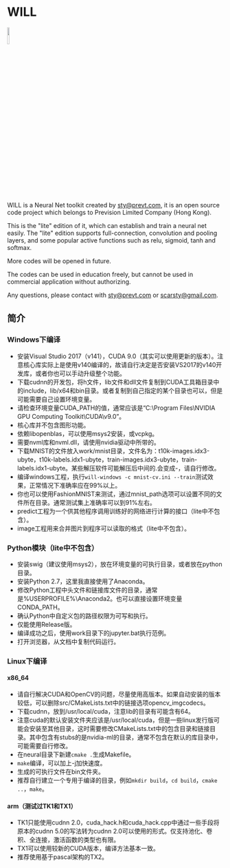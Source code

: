 # WILL
<img src='https://raw.githubusercontent.com/scarsty/neural-demo/master/logo-will.png' width = '10%'/>

WILL is a Neural Net toolkit created by sty@prevt.com, it is an open source code project which belongs to Prevision Limited Company (Hong Kong).

This is the "lite" edition of it, which can establish and train a neural net easily. The "lite" edition supports full-connection, convolution and pooling layers, and some popular active functions such as relu, sigmoid, tanh and softmax. 

More codes will be opened in future.

The codes can be used in education freely, but cannot be used in commercial application without authorizing.

Any questions, please contact with sty@prevt.com or scarsty@gmail.com.

## 简介

### Windows下编译

- 安装Visual Studio 2017（v141），CUDA 9.0（其实可以使用更新的版本）。注意核心库实际上是使用v140编译的，故请自行决定是否安装VS2017的v140开发库，或者你也可以手动升级整个功能。
- 下载cudnn的开发包，将h文件，lib文件和dll文件复制到CUDA工具箱目录中的include，lib/x64和bin目录。或者复制到自己指定的某个目录也可以，但是可能需要自己设置环境变量。
- 请检查环境变量CUDA_PATH的值，通常应该是“C:\Program Files\NVIDIA GPU Computing Toolkit\CUDA\v9.0”。
- 核心库并不包含图形功能。
- 依赖libopenblas，可以使用msys2安装，或vcpkg。
- 需要nvml库和nvml.dll，请使用nvidia驱动中所带的。
- 下载MNIST的文件放入work/mnist目录，文件名为：t10k-images.idx3-ubyte，t10k-labels.idx1-ubyte，train-images.idx3-ubyte，train-labels.idx1-ubyte。某些解压软件可能解压后中间的.会变成-，请自行修改。
- 编译windows工程，执行```will-windows -c mnist-cv.ini --train```测试效果，正常情况下准确率应在99%以上。
- 你也可以使用FashionMNIST来测试，通过mnist_path选项可以设置不同的文件所在目录。通常测试集上准确率可以到91%左右。
- predict工程为一个供其他程序调用训练好的网络进行计算的接口（lite中不包含）。
- image工程用来合并图片到程序可以读取的格式（lite中不包含）。

### Python模块（lite中不包含）

- 安装swig（建议使用msys2），放在环境变量的可执行目录，或者放在python目录。
- 安装Python 2.7，这里我直接使用了Anaconda。
- 修改Python工程中头文件和链接库文件的目录，通常是%USERPROFILE%\Anaconda2。也可以直接设置环境变量CONDA_PATH。
- 确认Python中自定义包的路径权限为可写和执行。
- 仅能使用Release版。
- 编译成功之后，使用work目录下的jupyter.bat执行范例。
- 打开浏览器，从文档中复制代码运行。

### Linux下编译

#### x86_64

- 请自行解决CUDA和OpenCV的问题，尽量使用高版本。如果自动安装的版本较低，可以删除src/CMakeLists.txt中的链接选项opencv_imgcodecs。
- 下载cudnn，放到/usr/local/cuda，注意lib的目录有可能含有64。
- 注意cuda的默认安装文件夹应该是/usr/local/cuda，但是一些linux发行版可能会安装至其他目录，这时需要修改CMakeLists.txt中的包含目录和链接目录。其中包含有stubs的是nvidia-ml的目录，通常不包含在默认的库目录中，可能需要自行修改。
- 在neural目录下新建```cmake .```生成Makefile。
- ```make```编译，可以加上-j加快速度。
- 生成的可执行文件在bin文件夹。
- 推荐自行建立一个专用于编译的目录，例如```mkdir build```，```cd build```，```cmake ..```，```make```。

#### arm（测试过TK1和TX1）

- TK1只能使用cudnn 2.0，cuda_hack.h和cuda_hack.cpp中通过一些手段将原本的cudnn 5.0的写法转为cudnn 2.0可以使用的形式。仅支持池化、卷积、全连接，激活函数的类型也有限。
- TX1可以使用较新的CUDA版本，编译方法基本一致。
- 推荐使用基于pascal架构的TX2。
